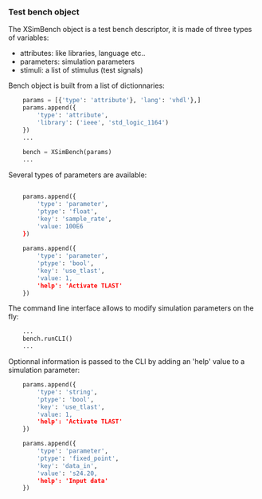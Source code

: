 ### Test bench object

The XSimBench object is a test bench descriptor, it is made of 
three types of variables:

* attributes: like libraries, language etc..
* parameters: simulation parameters
* stimuli: a list of stimulus (test signals)

Bench object is built from a list of dictionnaries:

```python
    params = [{'type': 'attribute'}, 'lang': 'vhdl'},]
    params.append({
        'type': 'attribute',
        'library': ('ieee', 'std_logic_1164')
    })
    ...
    
    bench = XSimBench(params)
    ...
```

Several types of parameters are available:

```python

    params.append({
        'type': 'parameter',
        'ptype': 'float',
        'key': 'sample_rate',
        'value: 100E6
    })
    
    params.append({
        'type': 'parameter',
        'ptype': 'bool',
        'key': 'use_tlast',
        'value: 1,
        'help': 'Activate TLAST'
    })
```

The command line interface allows to modify simulation parameters on the fly:

```python
    ...
    bench.runCLI()
    ...
```

Optionnal information is passed to the CLI by adding an 'help' value to a simulation parameter:

```python
    params.append({
        'type': 'string',
        'ptype': 'bool',
        'key': 'use_tlast',
        'value: 1,
        'help': 'Activate TLAST'
    })
```

```python
    params.append({
        'type': 'parameter',
        'ptype': 'fixed_point',
        'key': 'data_in',
        'value': 's24.20,
        'help': 'Input data'
    })

```

